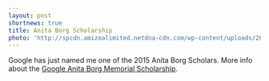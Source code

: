 ```yaml
---
layout: post
shortnews: true
title: Anita Borg Scholarship
photo: 'http://spcdn.amizoalimited.netdna-cdn.com/wp-content/uploads/2013/11/GoogleAnita.jpg'
---
```


Google has just named me one of the 2015 Anita Borg Scholars.  More
info about the
[Google Anita Borg Memorial Scholarship](http://www.google.com/anitaborg/).
